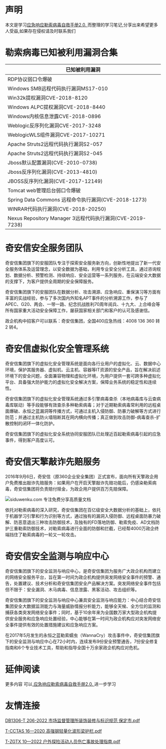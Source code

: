 # 声明 
本文是学习[应急响应勒索病毒自救手册2.0. ](https://siduwenku.com/view/55032?f=new_2023)而整理的学习笔记,分享出来希望更多人受益,如果存在侵权请及时联系我们
# 勒索病毒已知被利用漏洞合集  
  
| 已知被利用漏洞                                            |  
|-----------------------------------------------------------|  
| RDP协议弱口令爆破                                         |  
| Windows SMB远程代码执行漏洞MS17-010                       |  
| Win32k提权漏洞CVE-2018-8120                               |  
| Windows ALPC提权漏洞CVE-2018-8440                         |  
| Windows内核信息泄露CVE-2018-0896                          |  
| Weblogic反序列化漏洞CVE-2017-3248                         |  
| WeblogicWLS组件漏洞CVE-2017-10271                         |  
| Apache Struts2远程代码执行漏洞S2-057                      |  
| Apache Struts2远程代码执行漏洞S2-045                      |  
| Jboss默认配置漏洞(CVE-2010-0738)                          |  
| Jboss反序列化漏洞(CVE-2013-4810)                          |  
| JBOSS反序列化漏洞(CVE-2017-12149)                         |  
| Tomcat web管理后台弱口令爆破                              |  
| Spring Data Commons 远程命令执行漏洞(CVE-2018-1273)       |  
| WINRAR代码执行漏洞(CVE-2018-20250)                        |  
| Nexus Repository Manager 3远程代码执行漏洞(CVE-2019-7238) |  
  
# 奇安信安全服务团队  
  
奇安信集团旗下的安服团队专注于探索安全服务新方向，创新性地提出了新一代安全服务体系及运营理念，以安全数据为基础，利用专业安全分析工具，通过咨询规划、数据分析、预警检测、持续响应、安全运营等一系列服务，在云端安全大数据的支撑下，为客户提供全周期的安全保障服务。  
  
奇安信集团旗下的安服团队在数据分析、攻击溯源、应急响应、重保演习等方面有丰富的实战经验，参与了多次国内外知名APT事件的分析溯源工作，参与了APEC、G20、两会、一带一路、纪念抗战胜利70周年阅兵、十九大、上合峰会等所有国家重大活动安全保障工作，屡获国家相关部门和客户的认可及感谢信。  
  
政企机构中招客户可以联系：奇安信集团，全国400应急热线：4008 136 360 转2 转4。  
  
# 奇安信虚拟化安全管理系统  
  
奇安信集团旗下的虚拟化安全管理系统是面向各行业用户的虚拟化、云、数据中心环境，保护其服务器、虚拟机、云主机、容器等IT资源的安全产品，旨在解决前述环境下的安全问题，全面兼容物理和虚拟化环境，为用户提供一套可跨多种虚拟化平台、具备强大防护能力的虚拟化安全解决方案，保障业务系统的稳定性和连续性。  
  
奇安信集团旗下的虚拟化安全管理系统通过多引擎病毒查杀（本地病毒库与云查病毒库联动）等手段能够有效查杀多种勒索病毒；对于近期勒索病毒常利用的远程桌面爆破、永恒之蓝漏洞等传播方式，可通过主机入侵防御、防暴力破解等方式进行防范；并通过主机防火墙阻断其在网内横向传播；真正做到攻击防御-病毒查杀-扩散控制的闭环一体化防护。  
  
奇安信集团旗下的虚拟化安全系统协同安服团队已处理近百起勒索病毒引起的应急事件，得到客户高度认可。  
  
# 奇安信天擎敲诈先赔服务  
  
2016年9月6日，奇安信（原360企业安全集团）正式宣布，面向所有天擎政企用户免费推出敲诈先赔服务：如果用户在开启天擎敲诈先赔功能后，仍感染勒索病毒，奇安信集团将负责赔付赎金，为政企用户提供百万先赔保障。  
  
![siduwenku.com 专注免费分享高质量文档](http://public.host.github5.com/media/79ab659fff5afb8a43bc5633f5f3ed2a.jpeg)  
  
依托对勒索病毒的深入研究，奇安信集团在百亿级安全大数据分析的基础上，依托于机器学习引擎和行为识别等方式，通过独有的漏洞入侵防御、远程桌面防暴力破解、防恶意退出三种攻击防御技术，及独有的FD落地防御、勒索免疫、AD文档防护三重勒索防御技术，对勒索病毒进行全面的防御和拦截，已经帮4000万政企终端挡住了勒索病毒的一轮又一轮攻击。  
  
# 奇安信安全监测与响应中心  
  
奇安信集团旗下的安全监测与响应中心，是奇安信集团为服务广大政企机构而建立的网络安全服务平台，旨在第一时间为政企机构提供突发网络安全事件的预警、通告，处置建议、技术分析和奇安信集团安全产品解决方案。突发网络安全事件包括但不限于：安全漏洞、木马病毒、信息泄露、黑客活动、攻击组织等。  
  
奇安信集团旗下的安全监测与响应中心兼具安全监测与响应能力：中心结合奇安信集团安全大数据监测能力与海量威胁情报分析能力，能够全天候、全方位的监测和捕获各类突发网络安全事件；同时，基于10余年来为全国数万家大型政企机构提供安全服务和应急响应处置经验，中心能够在第一时间为政企机构应对突发网络安全事件提供有效的处置措施建议和应急响应方案。  
  
在2017年5月发生的永恒之蓝勒索蠕虫（WannaCry）攻击事件中，奇安信集团旗下的安全监测与响应中心在72小时内，连续发布9份安全预警通告，7份安全修复指南和6个专业技术工具，帮助和指导全国十万余家政企机构应对危机。  

# 延伸阅读 
 更多内容 可以[ 应急响应勒索病毒自救手册2.0. ](https://siduwenku.com/view/55032?f=2023)进一步学习

# 友情连接
[DB1306-T 206-2022 市场监督管理所装饰装修与标识规范 保定市.pdf](http://github5.com/view/82041?f=new)

[T-CCTAS 16—2020 高强钢轻量化波形梁护栏.pdf](http://github5.com/view/66107?f=new)

[T-ZGTX 10—2022 户外探险活动人员伤亡事故处理指南.pdf](http://github5.com/view/59377?f=new)

